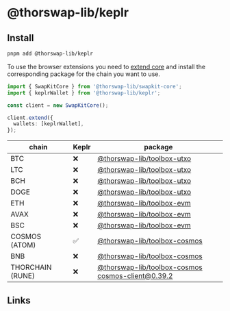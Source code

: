 # @thorswap-lib/keplr

## Install

```bash
pnpm add @thorswap-lib/keplr
```

To use the browser extensions you need to [extend core](packages/swapkit-core#swapkitcore-api) and install the corresponding package for the chain you want to use.

```ts
import { SwapKitCore } from '@thorswap-lib/swapkit-core';
import { keplrWallet } from '@thorswap-lib/keplr';

const client = new SwapKitCore();

client.extend({
  wallets: [keplrWallet],
});
```

| chain            | Keplr | package                                                                          |
| ---------------- | ----- | -------------------------------------------------------------------------------- |
| BTC              | ❌    | [@thorswap-lib/toolbox-utxo](../toolbox-utxo/README.md)                          |
| LTC              | ❌    | [@thorswap-lib/toolbox-utxo](../toolbox-utxo/README.md)                          |
| BCH              | ❌    | [@thorswap-lib/toolbox-utxo](../toolbox-utxo/README.md)                          |
| DOGE             | ❌    | [@thorswap-lib/toolbox-utxo](../toolbox-utxo/README.md)                          |
| ETH              | ❌    | [@thorswap-lib/toolbox-evm](../toolbox-evm/README.md)                            |
| AVAX             | ❌    | [@thorswap-lib/toolbox-evm](../toolbox-evm/README.md)                            |
| BSC              | ❌    | [@thorswap-lib/toolbox-evm](../toolbox-evm/README.md)                            |
| COSMOS (ATOM)    | ✅    | [@thorswap-lib/toolbox-cosmos](../toolbox-cosmos/README.md)                      |
| BNB              | ❌    | [@thorswap-lib/toolbox-cosmos](../toolbox-cosmos/README.md)                      |
| THORCHAIN (RUNE) | ❌    | [@thorswap-lib/toolbox-cosmos](../toolbox-cosmos/README.md) cosmos-client@0.39.2 |

## Links
